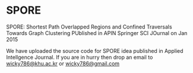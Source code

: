 SPORE
=====

SPORE: Shortest Path Overlapped Regions and Confined Traversals Towards Graph Clustering
PUblished in APIN Springer SCI JOurnal on Jan 2015

We have uploaded the source code for SPORE idea published in Applied Intellgence Journal.
If you are in hurry then drop an email to wicky786@khu.ac.kr or wicky786@gmail.com
